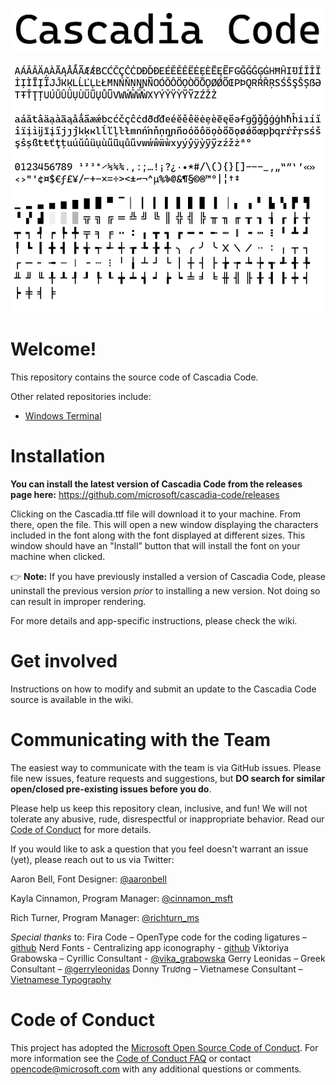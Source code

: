 ![Cascadia Code](/images/cascadia-code.png)

![Cascadia Code Characters](/images/cascadia-code-characters.png)

# Welcome!

This repository contains the source code of Cascadia Code.

Other related repositories include:

- [Windows Terminal](https://github.com/microsoft/terminal)

# Installation

**You can install the latest version of Cascadia Code from the releases page here:** https://github.com/microsoft/cascadia-code/releases

Clicking on the Cascadia.ttf file will download it to your machine. From there, open the file. This will open a new window displaying the characters included in the font along with the font displayed at different sizes. This window should have an "Install" button that will install the font on your machine when clicked.

👉 **Note:** If you have previously installed a version of Cascadia Code, please uninstall the previous version *prior* to installing a new version. Not doing so can result in improper rendering. 

For more details and app-specific instructions, please check the wiki. 

# Get involved
Instructions on how to modify and submit an update to the Cascadia Code source is available in the wiki.


# Communicating with the Team

The easiest way to communicate with the team is via GitHub issues. Please file new issues, feature requests and suggestions, but **DO search for similar open/closed pre-existing issues before you do**.

Please help us keep this repository clean, inclusive, and fun! We will not tolerate any abusive, rude, disrespectful or inappropriate behavior. Read our [Code of Conduct](https://opensource.microsoft.com/codeofconduct/) for more details.

If you would like to ask a question that you feel doesn't warrant an issue (yet), please reach out to us via Twitter:

Aaron Bell, Font Designer: [@aaronbell](https://twitter.com/aaronbell)

Kayla Cinnamon, Program Manager: [@cinnamon_msft](https://twitter.com/cinnamon_msft)

Rich Turner, Program Manager: [@richturn_ms](https://twitter.com/richturn_ms)

_Special thanks_ to:
Fira Code – OpenType code for the coding ligatures – [github](https://github.com/tonsky/FiraCode)
Nerd Fonts - Centralizing app iconography - [github](https://github.com/ryanoasis/nerd-fonts)
Viktoriya Grabowska – Cyrillic Consultant - [@vika_grabowska](https://twitter.com/vika_grabowska)
Gerry Leonidas – Greek Consultant – [@gerryleonidas](https://twitter.com/gerryleonidas)
Donny Trương – Vietnamese Consultant – [Vietnamese Typography](https://vietnamesetypography.com)

# Code of Conduct

This project has adopted the [Microsoft Open Source Code of Conduct](https://opensource.microsoft.com/codeofconduct/). For more information see the [Code of Conduct FAQ](https://opensource.microsoft.com/codeofconduct/faq/)
or contact [opencode@microsoft.com](mailto:opencode@microsoft.com) with any additional questions or comments.